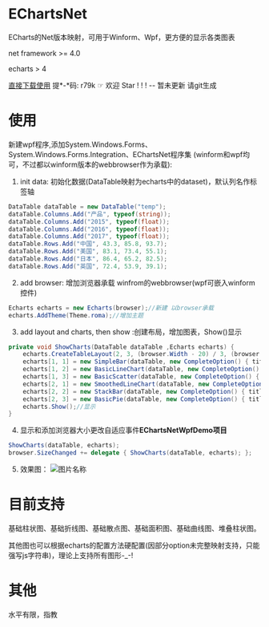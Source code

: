 # EChartsNet
ECharts的Net版本映射，可用于Winform、Wpf，更方便的显示各类图表

net framework >= 4.0

echarts > 4

[直接下载使用](https://pan.baidu.com/s/1v_P6A9lcju59WPXcUcRFLQ)   提*-*码: r79k  ☞ 欢迎 Star ! ! ! -- 暂未更新 请git生成

# 使用
新建wpf程序,添加System.Windows.Forms、System.Windows.Forms.Integration、EChartsNet程序集
(winform和wpf均可，不过都以winform版本的webbrowser作为承载):
1. init data: 初始化数据(DataTable映射为echarts中的dataset)，默认列名作标签轴
```C#
DataTable dataTable = new DataTable("temp");
dataTable.Columns.Add("产品", typeof(string));
dataTable.Columns.Add("2015", typeof(float));
dataTable.Columns.Add("2016", typeof(float));
dataTable.Columns.Add("2017", typeof(float));
dataTable.Rows.Add("中国", 43.3, 85.8, 93.7);
dataTable.Rows.Add("美国", 83.1, 73.4, 55.1);
dataTable.Rows.Add("日本", 86.4, 65.2, 82.5);
dataTable.Rows.Add("英国", 72.4, 53.9, 39.1);
```
2. add browser: 增加浏览器承载 winfrom的webbrowser(wpf可嵌入winform控件)
```C#
Echarts echarts = new Echarts(browser);//新建 以browser承载
echarts.AddTheme(Theme.roma);//增加主题
```

3. add layout and charts, then show :创建布局，增加图表，Show()显示
```C#
private void ShowCharts(DataTable dataTable ,Echarts echarts) {
    echarts.CreateTableLayout(2, 3, (browser.Width - 20) / 3, (browser.Height - 20) / 2);//创建布局
    echarts[1, 1] = new SimpleBar(dataTable, new CompleteOption() { title = new Title() { text = "'基础柱状图'", } }, 1);
    echarts[1, 2] = new BasicLineChart(dataTable, new CompleteOption() { title = new Title() { text = "'基础折线图'", } }, 1);
    echarts[1, 3] = new BasicScatter(dataTable, new CompleteOption() { title = new Title() { text = "'基础散点图'", } }, 1);
    echarts[2, 1] = new SmoothedLineChart(dataTable, new CompleteOption() { title = new Title() { text = "'基础曲线图'", } }, 1);
    echarts[2, 2] = new StackBar(dataTable, new CompleteOption() { title = new Title() { text = "'堆叠柱状图'", } }, 1);
    echarts[2, 3] = new BasicPie(dataTable, new CompleteOption() { title = new Title() { text = "'简单饼图'", } }, 1);
    echarts.Show();//显示
}
```
4. 显示和添加浏览器大小更改自适应事件**EChartsNetWpfDemo项目**
```C#
ShowCharts(dataTable, echarts);
browser.SizeChanged += delegate { ShowCharts(dataTable, echarts); };
```

5. 效果图：
![图片名称](https://github.com/WnagoiYy/EChartsNet/blob/master/20190502141413.png)  

# 目前支持
基础柱状图、基础折线图、基础散点图、基础面积图、基础曲线图、堆叠柱状图。

其他图也可以根据echarts的配置方法硬配置(因部分option未完整映射支持，只能强写js字符串)，理论上支持所有图形-_-!

# 其他
水平有限，指教

